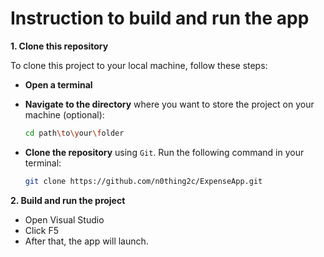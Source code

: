 # **Instruction to build and run the app**

**1. Clone this repository**

To clone this project to your local machine, follow these steps:

- **Open a terminal**

- **Navigate to the directory** where you want to store the project on your machine (optional):

  ```bash
  cd path\to\your\folder
  ```

- **Clone the repository** using `Git`.
  Run the following command in your terminal:

  ```bash
  git clone https://github.com/n0thing2c/ExpenseApp.git
  ```

**2. Build and run the project**

- Open Visual Studio
- Click F5
- After that, the app will launch.
